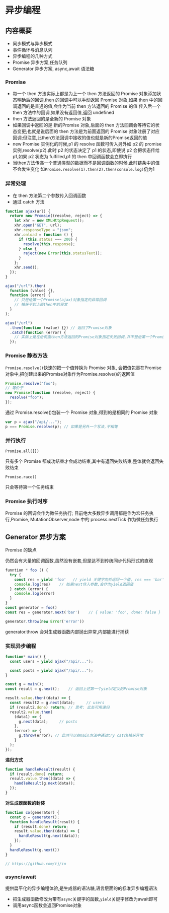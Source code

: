 # 异步编程

## 内容概要

- 同步模式与异步模式
- 事件循环与消息队列
- 异步编程的几种方式
- Promise 异步方案,任务队列
- Generator 异步方案, async,await 语法糖

### Promise

- 每一个 then 方法实际上都是为上一个 then 方法返回的 Promise 对象添加状态明确后的回调,then 的回调中可以手动返回 Promise 对象,如果 then 中的回调返回的是普通的值,会作为当前 then 方法返回的 Promise 的值
  传入后一个 then 方法中的回调,如果没有返回值,返回 undefined
- then 方法返回的是全新的 Promise 对象
- 如果回调中返回的是 新的Promise 对象,后面的 then 方法回调会等待它的状态变更;也就是说后面的 then 方法是为前面返回的 Promise 对象注册了对应回调;但注意,此then方法回调中接收的值也就是新的Promise返回的值
- new Promise 实例化的时候,p1 的 resolve 函数可传入另外如 p2 的 promise 实例,resolve(p2).此时 p2 的状态决定了 p1 的状态,即使说 p2 会把状态传给 p1,如果 p2 状态为 fulfilled,p1 的 then 中回调函数会立即执行
- 当then方法传递一个普通类型的数据而不是回调函数的时候,此时链条中的值不会发生变化
  如`Promise.resolve(1).then(2).then(console.log)`仍为1

### 异常处理

- 在 then 方法第二个参数传入回调函数
- 通过 catch 方法

```javascript
function ajax(url) {
  return new Promsie((resolve, reject) => {
    let xhr = new XMLHttpRequest();
    xhr.open("GET", url);
    xhr.responseType = "json";
    xhr.onload = function () {
      if (this.status === 200) {
        resolve(this.response);
      } else {
        reject(new Error(this.statusText));
      }
    };
    xhr.send();
  });
}

ajax("/url").then(
  function (value) {},
  function (error) {
    // 只是给第一个Promise(ajax)对象指定的异常回调
    // 捕获不到上面then中的异常
  }
);

ajax("/url")
  .then(function (value) {}) // 返回了Promise对象
  .catch(function (error) {
    // 实际上是在给前面then方法返回的Promise对象指定失败回调,并不是给第一个Promise指定,只是因为promise链条上,异常会一直传递
  });
```

### Promise 静态方法

`Promise.resolve()`快速的把一个值转换为 Promise 对象, 会把值包裹在Promise对象中,把创建出来的Promise对象作为Promise.resolve()的返回值

```javascript
Promise.resolve("foo");
// 等价于
new Promise(function (resolve, reject) {
  resolve("foo");
});
```

通过 Promise.resolve()包装一个 Promise 对象,得到的是相同的 Promise 对象

```javascript
var p = ajax("/api/...");
p === Promise.resolve(p); // 如果是另外一个写法,不相等
```

### 并行执行

`Promise.all([])`

只有多个 Promise 都成功结束才会成功结束,其中有返回失败结束,整体就会返回失败结束

`Promise.race()`

只会等待第一个任务结束

### Promise 执行时序

Promise 的回调会作为微任务执行;
目前绝大多数异步调用都是作为宏任务执行,Promise, MutationObserver,node 中的 process.nextTick 作为微任务执行

## Generator 异步方案

Promise 的缺点

仍然会有大量的回调函数,虽然没有嵌套,但是达不到传统同步代码形式的直观

```javascript
funntion * foo () {
  try {
    const res = yield 'foo'   // yield 关键字向外返回一个值, res === 'bar';暂停函数执行,直到下一次调用生成器对象的next方法再往下执行
    console.log(res)    // 如果next传入参数,会作为yield返回值
  } catch (error) {
    console.log(error)
  }
}
const generator = foo()
const res = generator.next('bar')    // { value: 'foo', done: false }

generator.throw(new Error('error'))
```

generator.throw 会对生成器函数内部抛出异常,内部能进行捕获

### 实现异步编程

```javascript
function* main() {
  const users = yield ajax("/api/...");

  const posts = yield ajax("/api/...");
}

const g = main();
const result = g.next();    // 返回上述第一个yield定义的Promise对象

result.value.then((data) => {
  const result2 = g.next(data);     // users
  if (result2.done) return; // 思考: 此处可用递归
  result2.value.then(
    (data1) => {
      g.next(data);     // posts
    },
    (error) => {
      g.throw(error); // 此时可以在main方法中通过try catch捕获异常
    }
  );
});
```

**递归方式**

```javascript
function handleResult(result) {
  if (result.done) return;
  result.value.then((data) => {
    handleResult(g.next(data));
  });
}
```

**对生成器函数的封装**

```javascript
function co(generator) {
  const g = generator();
  function handleResult(result) {
    if (result.done) return;
    result.value.then((data) => {
      handleResult(g.next(data));
    });
  }
  handleResult(g.next())
}

// https://github.com/tj/io
```

### async/await

提供扁平化的异步编程体验,是生成器的语法糖,语言层面的的标准异步编程语法

- 把生成器函数修改为带有`async`关键字的函数,`yield`关键字修改为await即可
- 调用async函数会返回Promise对象